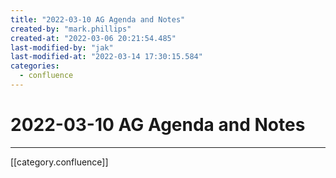 ```yaml
---
title: "2022-03-10 AG Agenda and Notes"
created-by: "mark.phillips"
created-at: "2022-03-06 20:21:54.485"
last-modified-by: "jak"
last-modified-at: "2022-03-14 17:30:15.584"
categories:
  - confluence
---
```


# 2022-03-10 AG Agenda and Notes


---

[[category.confluence]]
